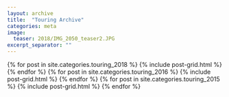 ```yaml
---
layout: archive
title:  "Touring Archive"
categories: meta
image:
  teaser: 2018/IMG_2050_teaser2.JPG
excerpt_separator: ""
---
```


<div class="tiles">
{% for post in site.categories.touring_2018 %}
  {% include post-grid.html %}
{% endfor %}
{% for post in site.categories.touring_2016 %}
  {% include post-grid.html %}
{% endfor %}
{% for post in site.categories.touring_2015 %}
  {% include post-grid.html %}
{% endfor %}
</div><!-- /.tiles -->
